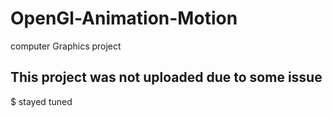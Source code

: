 # OpenGl-Animation-Motion
computer Graphics project

## This project was not  uploaded due to some issue
$ stayed tuned

